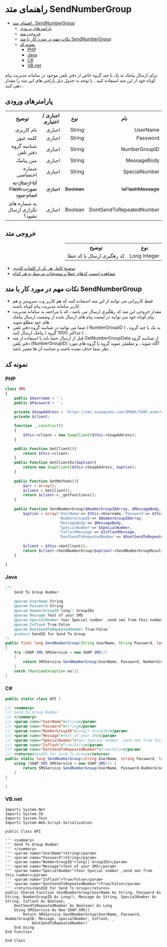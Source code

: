 # راهنمای متد SendNumberGroup

- [راهنمای متد SendNumberGroup](#راهنمای-متد-sendnumbergroup)
  - [پارامترهای ورودی](#پارامترهای-ورودی)
  - [خروجی متد](#خروجی-متد)
  - [نکات مهم در مورد کار با متد SendNumberGroup](#نکات-مهم-در-مورد-کار-با-متد-sendnumbergroup)
  - [نمونه کد](#نمونه-کد)
    - [PHP](#php)
    - [Java](#java)
    - [C#](#c)
    - [VB.net](#vbnet)

برای ارسال پیامک به یک یا چند گروه خاص از دفتر تلفن موجود در سامانه مدیریت پیام کوتاه خود از این متد استفاده کنید . با توجه به جدول ذیل پارامتر های این متد را مقدار دهی کنید .

## پارامترهای ورودی

<table dir="rtl" align="center">
<tr><th>نام</th><th>نوع</th><th>اجباری / اختیاری</th><th>توضیح</th></tr>
<tr><td>UserName</td><td>String</td><td>اجباری</td><td>نام کاربری</td></tr>
<tr><td>Password</td><td>String</td><td>اجباری</td><td>کلمه عبور</td></tr>
<tr><td>NumberGroupID</td><td>String</td><td>اجباری</td><td>شناسه گروه دفتر تلفن</td></tr>
<tr><td>MessageBody</td><td>String</td><td>اجباری</td><td>متن پیامک</td></tr>
<tr><td>SpecialNumber</td><td>String</td><td>اجباری</td><td>شماره اختصاصی</td></tr>
<tr><td><s>IsFlashMessage</s></td><td><s>Boolean</s></td><td><s>اجباری</s></td><td><s>آیا ارسال به صورت Flash انجام شود</s></td></tr>
<tr><td>DontSendToRepeatedNumber</td><td>Boolean</td><td>اجباری</td><td>به شماره های تکراری ارسال نشود؟</td></tr>
</table>

## خروجی متد

<table dir="rtl" align="center">
<tr><th>نوع</th><th>توضیح</th></tr>
<tr><td>Long Integer</td><td>کد رهگیری ارسال یا کد خطا</td></tr>
</table>

- [ توضیح کامل هر یک از کلمات کلیدی](https://github.com/sunwaysms/url/blob/main/Parameters.md)
- [مشاهده لیست کدهای خطا و توضیحات مربوط به هر کدام](https://github.com/sunwaysms/url/blob/main/Errors.md)

## نکات مهم در مورد کار با متد SendNumberGroup

- فقط کاربرانی می توانند از این متد استفاده کنند که هم کاربر وب سرویس و هم کاربر سامانه مدیریت پیام کوتاه باشند.
- مقدار خروجی این متد کد رهگیری ارسال می باشد ، که با مراجعه به سامانه مدیریت پیام کوتاه خود می توانید در لیست پیام های ارسال شده از وضعیت ارسال پیامک های خود مطلع شوید .
- شما می توانید در شناسه گروه دفتر تلفن ( NumberGroupID ) ، به یک یا چند گروه ( حداکثر 1000 گروه ) پیامک ارسال کنید .
- قبل از ارسال حتما باید با استفاده از متد GetNumberGroupData از شناسه گروه دفتر تلفن (NumberGroupID) آگاه شوید ، و مطمئن شوید گروه یا گروه های مورد نظر شما حذف نشده باشند و شناسه آن ها معتبر باشد .

## نمونه کد

### PHP

```PHP
class SMS
{
    public $Username = '';
    public $Password = '';
    
    private $SoapAddress = 'https://sms.sunwaysms.com/SMSWS/SOAP.asmx?wsdl';
    private $client;

    function __construct()
    {
        $this->client = new SoapClient($this->SoapAddress);
    }

    public Function GetClient(){
        return $this->client;
    }
    public Function GetClientEx($option){
        return new SoapClient($this->SoapAddress, $option);
    }
    
    public Function GetMethods(){
        $arr = array();
        $client = GetClient();
        return $client->__getFunctions();
    }
    
    public Function SendNumberGroup($NumberGroupIDArray, $MessageBody, $SpecialNumber, $IsFlashMessage, $DontSendToRepeatedNumber){
        $option = array('UserName'=> $this->Username,'Password'=> $this->Password,
                        'NumberGroupID'=> $NumberGroupIDArray, 
                        'MessageBody'=> $MessageBody,
                        'SpecialNumber'=> $SpecialNumber,
                        'IsFlashMessage'=> $IsFlashMessage,
                        'DontSendToRepeatedNumber'=> $DontSendToRepeatedNumber);
                        
        $client = $this->GetClient();
        return $client->SendNumberGroup($option)->SendNumberGroupResult;
    }

}
```

### Java

```Java
/** 
    Send To Group Number
         
    @param UserName String
    @param Password String
    @param NumberGroupID long[] GroupIDs
    @param Message Text of your SMS
    @param SpecialNumber Your Special number ,send sms from this number
    @param IsFlash True/False
    @param DontSendToRepeatedNumber True/False
    @return SendID for Send To Group
*/
public final long SendNumberGroup(String UserName, String Password, long[] NumberGroupID, String Message, String SpecialNumber, boolean IsFlash, boolean DontSendToRepeatedNumber)
{
    try (SOAP.SMS SMSService = new SOAP.SMS())
    {
        return SMSService.SendNumberGroup(UserName, Password, NumberGroupID, Message, SpecialNumber, IsFlash, DontSendToRepeatedNumber);
    }
    catch (RuntimeException ex){}
}
```

### C#

```C#
public static class API {

/// <summary>
/// Send To Group Number
/// </summary>
/// <param name="UserName">String</param>
/// <param name="Password">String</param>
/// <param name="NumberGroupID">long[] GroupIDs</param>
/// <param name="Message">Text of your SMS</param>
/// <param name="SpecialNumber">Your Special number ,send sms from this number</param>
/// <param name="IsFlash">True/False</param>
/// <param name="DontSendToRepeatedNumber">True/False</param>
/// <returns>SendID for Send To Group</returns>
public static long SendNumberGroup(string UserName, string Password, long[] NumberGroupID, string Message, string SpecialNumber, bool IsFlash, bool DontSendToRepeatedNumber) {
    using (SOAP.SMS SMSService = new SOAP.SMS()) {
        return SMSService.SendNumberGroup(UserName, Password,NumberGroupID,Message,SpecialNumber,IsFlash,DontSendToRepeatedNumber);
    }
}

}
```

### VB.net

```VB
Imports System.Net
Imports System.IO
Imports System.Text
Imports System.Web.Script.Serialization

public Class API

''' <summary>
''' Send To Group Number
''' </summary>
''' <param name="UserName">String</param>
''' <param name="Password">String</param>
''' <param name="NumberGroupID">long[] GroupIDs</param>
''' <param name="Message">Text of your SMS</param>
''' <param name="SpecialNumber">Your Special number ,send sms from this number</param>
''' <param name="IsFlash">True/False</param>
''' <param name="DontSendToRepeatedNumber">True/False</param>
''' <returns>SendID for Send To Group</returns>
public Shared Function SendNumberGroup(UserName As String, Password As String, NumberGroupID As Long(), Message As String, SpecialNumber As String, IsFlash As Boolean, _
    DontSendToRepeatedNumber As Boolean) As Long
    Using SMSService As New SOAP.SMS()
        Return SMSService.SendNumberGroup(UserName, Password, NumberGroupID, Message, SpecialNumber, IsFlash, _
            DontSendToRepeatedNumber)
    End Using
End Function

End Class
```